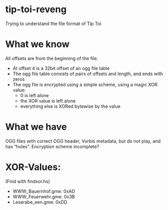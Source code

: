 tip-toi-reveng
==============

Trying to understand the file format of Tip Toi

What we know
============

All offsets are from the beginning of the file.
 * At offset 4 is a 32bit offset of an ogg file table
 * The ogg file table consists of pairs of offsets and length, and ends with zeros
 * The ogg file is encrypted using a simple scheme, using a magic XOR value:
   - 0 is left alone
   - the XOR value is left alone
   - everything else is XORed bytewise by the value

What we have
============

OGG files with correct OGG header, Vorbis metadata, but do not play, and has “holes”. Encryption scheme incomplete?


XOR-Values:
===========

(Find with findxor.hs)

 * WWW_Bauernhof.gme: 0xAD
 * WWW_Feuerwehr.gme: 0x3B
 * Leserabe_een.gme: 0xDD
